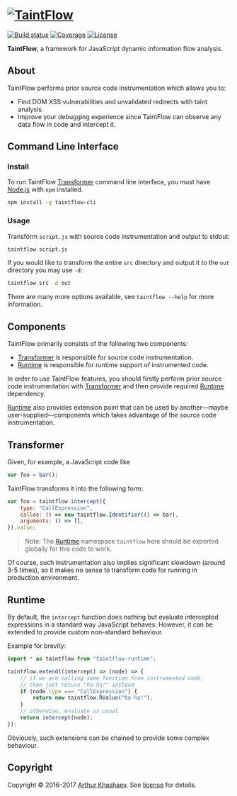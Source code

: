 # [![TaintFlow][taintflow-logo]][TaintFlow]

[![Build status][travis-image]][travis-url]
[![Coverage][coverage-image]][coverage-url]
[![License][license-image]][license]

**TaintFlow**, a framework for JavaScript dynamic information flow analysis.

## About

TaintFlow performs prior source code instrumentation which allows you to:

* Find DOM XSS vulnerabilities and unvalidated redirects with taint analysis.
* Improve your debugging experience since TaintFlow can observe any data flow
in code and intercept it.

## Command Line Interface

### Install

To run TaintFlow [Transformer] command line interface, you must have [Node.js]
with `npm` installed.

```bash
npm install -g taintflow-cli
```

[Node.js]: https://nodejs.org/

### Usage

Transform `script.js` with source code instrumentation and output to stdout:

```bash
taintflow script.js
```

If you would like to transform the entire `src` directory and output it to the
`out` directory you may use `-d`:

```bash
taintflow src -d out
```

There are many more options available, see `taintflow --help` for more
information.

## Components

TaintFlow primarily consists of the following two components:

* [Transformer] is responsible for source code instrumentation.
* [Runtime] is responsible for runtime support of instrumented code.

In order to use TaintFlow features, you should firstly perform prior source code
instrumentation with [Transformer] and then provide required [Runtime]
dependency.

[Runtime] also provides extension point that can be used by another—maybe
user-supplied—components which takes advantage of the source code
instrumentation.

## Transformer

Given, for example, a JavaScript code like

```javascript
var foo = bar();
```

TaintFlow transforms it into the following form:

```javascript
var foo = taintflow.intercept({
    type: "CallExpression",
    callee: () => new taintflow.Identifier(() => bar),
    arguments: () => [],
}).value;
```

> Note: The [Runtime] namespace `taintflow` here should be exported globally
> for this code to work.

Of course, such instrumentation also implies significant slowdown (around 3-5
times), so it makes no sense to transform code for running in production
environment.

## Runtime

By default, the `intercept` function does nothing but evaluate intercepted
expressions in a standard way JavaScript behaves. However, it can be extended
to provide custom non-standard behaviour.

Example for brevity:

```javascript
import * as taintflow from "taintflow-runtime";

taintflow.extend((intercept) => (node) => {
    // if we are calling some function from instrumented code,
    // then just return "ha-ha!" instead
    if (node.type === "CallExpression") {
        return new taintflow.RValue("ha-ha!");
    }
    // otherwise, evaluate as usual
    return intercept(node);
});
```

Obviously, such extensions can be chained to provide some complex behaviour.

## Copyright

Copyright © 2016–2017 [Arthur Khashaev]. See [license] for details.

[Arthur Khashaev]: https://khashaev.ru
[TaintFlow]: https://taintflow.org
[license]: LICENSE.txt
[Transformer]: #transformer
[Runtime]: #runtime

[taintflow-logo]: https://taintflow.org/logo.svg
[travis-image]: https://travis-ci.com/Invizory/taintflow.svg?token=WkVhXoQxLrMaL8YrwSfP&branch=master
[travis-url]: https://travis-ci.com/Invizory/taintflow
[license-image]: https://img.shields.io/badge/license-MIT-green.svg
[coverage-image]: https://img.shields.io/codecov/c/token/4tjFZ3dqMH/github/Invizory/taintflow.svg
[coverage-url]: https://codecov.io/gh/Invizory/taintflow
